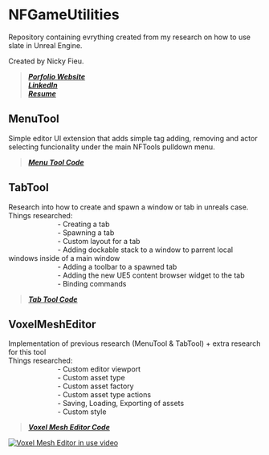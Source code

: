 ﻿# NFGameUtilities
  Repository containing evrything created from my research on how to use slate in Unreal Engine.

  Created by Nicky Fieu.<br/>
  > ***[Porfolio Website](https://nickyfieu.myportfolio.com/work)***<br/>
  > ***[LinkedIn](https://www.linkedin.com/in/nicky-f-986552195/)***<br/>
  > ***[Resume](https://nickyfieu.myportfolio.com/resume)***<br/>
## MenuTool
  Simple editor UI extension that adds simple tag adding, removing and actor selecting funcionality under the main NFTools pulldown menu.<br/>
  > ***[Menu Tool Code](https://github.com/nickyfieu/VoxelMeshEditor/tree/Dev/Source/NFToolEditorExtensionEditor/Private/MenuTool)***<br/>
## TabTool
  Research into how to create and spawn a window or tab in unreals case.<br/>
  Things researched:<br/>
       - Creating a tab<br/>
       - Spawning a tab<br/>
       - Custom layout for a tab<br/>
       - Adding dockable stack to a window to parrent local windows inside of a main window<br/>
       - Adding a toolbar to a spawned tab<br/>
       - Adding the new UE5 content browser widget to the tab<br/>
       - Binding commands<br/>
  > ***[Tab Tool Code](https://github.com/nickyfieu/VoxelMeshEditor/tree/Dev/Source/NFToolEditorExtensionEditor/Private/TabTool)***<br/>
## VoxelMeshEditor
  Implementation of previous research (MenuTool & TabTool) + extra research for this tool<br/>
  Things researched:<br/>
       - Custom editor viewport<br/>
       - Custom asset type<br/>
       - Custom asset factory<br/>
       - Custom asset type actions<br/>
       - Saving, Loading, Exporting  of assets<br/>
       - Custom style<br/>
  > ***[Voxel Mesh Editor Code](https://github.com/nickyfieu/VoxelMeshEditor/tree/Dev/Source/NFToolEditorExtensionEditor/Private/VoxelMeshEditor)***<br/>

  [![Voxel Mesh Editor in use video](https://img.youtube.com/vi/KyUUaT8eIU0/maxresdefault.jpg)](https://youtu.be/KyUUaT8eIU0)
